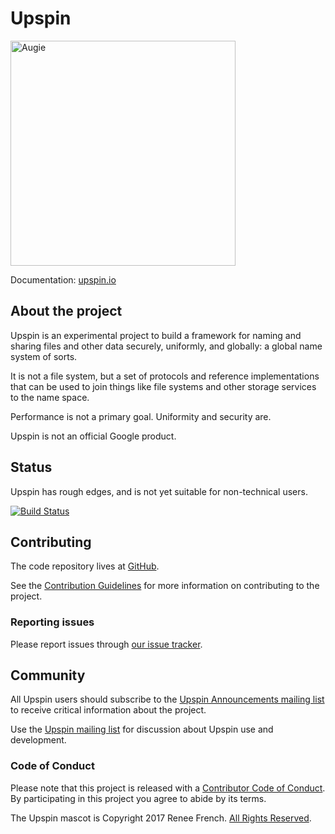 # Upspin

<img alt="Augie" src="doc/images/augie-transparent.png" width=360>

Documentation: [upspin.io](https://upspin.io/)

## About the project

Upspin is an experimental project to build a framework for naming
and sharing files and other data securely, uniformly, and globally:
a global name system of sorts.

It is not a file system, but a set of protocols and reference
implementations that can be used to join things like file systems
and other storage services to the name space.

Performance is not a primary goal. Uniformity and security are.

Upspin is not an official Google product.


## Status

Upspin has rough edges, and is not yet suitable for non-technical users.

[![Build Status](https://travis-ci.org/upspin/upspin.svg?branch=master)](https://travis-ci.org/upspin/upspin)


## Contributing

The code repository lives at [GitHub](https://github.com/upspin/upspin).

See the [Contribution Guidelines](CONTRIBUTING.md)
for more information on contributing to the project.


### Reporting issues

Please report issues through
[our issue tracker](https://github.com/upspin/upspin/issues).


## Community

All Upspin users should subscribe to the
[Upspin Announcements mailing list](https://groups.google.com/forum/#!forum/upspin-announce)
to receive critical information about the project.

Use the [Upspin mailing list](https://groups.google.com/forum/#!forum/upspin)
for discussion about Upspin use and development.


### Code of Conduct

Please note that this project is released with a [Contributor Code of Conduct](CONDUCT.md).
By participating in this project you agree to abide by its terms.


The Upspin mascot is Copyright 2017 Renee French. [All Rights Reserved](doc/mascot.md).
